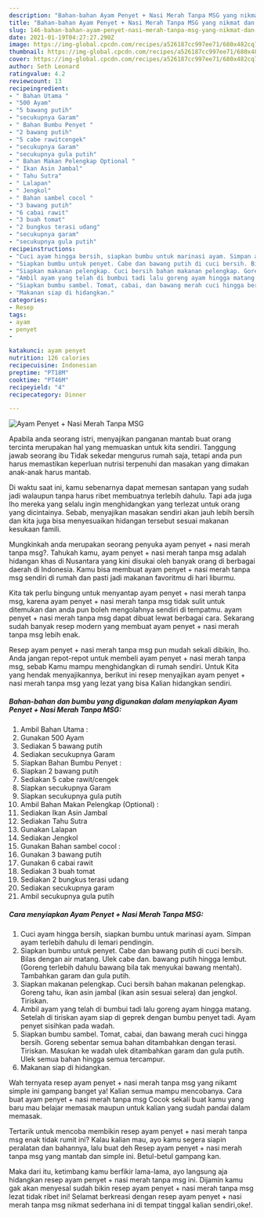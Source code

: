 ```yaml
---
description: "Bahan-bahan Ayam Penyet + Nasi Merah Tanpa MSG yang nikmat dan Mudah Dibuat"
title: "Bahan-bahan Ayam Penyet + Nasi Merah Tanpa MSG yang nikmat dan Mudah Dibuat"
slug: 146-bahan-bahan-ayam-penyet-nasi-merah-tanpa-msg-yang-nikmat-dan-mudah-dibuat
date: 2021-01-19T04:27:27.290Z
image: https://img-global.cpcdn.com/recipes/a526187cc997ee71/680x482cq70/ayam-penyet-nasi-merah-tanpa-msg-foto-resep-utama.jpg
thumbnail: https://img-global.cpcdn.com/recipes/a526187cc997ee71/680x482cq70/ayam-penyet-nasi-merah-tanpa-msg-foto-resep-utama.jpg
cover: https://img-global.cpcdn.com/recipes/a526187cc997ee71/680x482cq70/ayam-penyet-nasi-merah-tanpa-msg-foto-resep-utama.jpg
author: Seth Leonard
ratingvalue: 4.2
reviewcount: 13
recipeingredient:
- " Bahan Utama "
- "500 Ayam"
- "5 bawang putih"
- "secukupnya Garam"
- " Bahan Bumbu Penyet "
- "2 bawang putih"
- "5 cabe rawitcengek"
- "secukupnya Garam"
- "secukupnya gula putih"
- " Bahan Makan Pelengkap Optional "
- " Ikan Asin Jambal"
- " Tahu Sutra"
- " Lalapan"
- " Jengkol"
- " Bahan sambel cocol "
- "3 bawang putih"
- "6 cabai rawit"
- "3 buah tomat"
- "2 bungkus terasi udang"
- "secukupnya garam"
- "secukupnya gula putih"
recipeinstructions:
- "Cuci ayam hingga bersih, siapkan bumbu untuk marinasi ayam. Simpan ayam terlebih dahulu di lemari pendingin."
- "Siapkan bumbu untuk penyet. Cabe dan bawang putih di cuci bersih. Bilas dengan air matang. Ulek cabe dan. bawang putih hingga lembut. (Goreng terlebih dahulu bawang bila tak menyukai bawang mentah). Tambahkan garam dan gula putih."
- "Siapkan makanan pelengkap. Cuci bersih bahan makanan pelengkap. Goreng tahu, ikan asin jambal (ikan asin sesuai selera) dan jengkol. Tiriskan."
- "Ambil ayam yang telah di bumbui tadi lalu goreng ayam hingga matang. Setelah di tiriskan ayam siap di geprek dengan bumbu penyet tadi. Ayam penyet sisihkan pada wadah."
- "Siapkan bumbu sambel. Tomat, cabai, dan bawang merah cuci hingga bersih. Goreng sebentar semua bahan ditambahkan dengan terasi. Tiriskan. Masukan ke wadah ulek ditambahkan garam dan gula putih. Ulek semua bahan hingga semua tercampur."
- "Makanan siap di hidangkan."
categories:
- Resep
tags:
- ayam
- penyet
- 

katakunci: ayam penyet  
nutrition: 126 calories
recipecuisine: Indonesian
preptime: "PT18M"
cooktime: "PT46M"
recipeyield: "4"
recipecategory: Dinner

---
```



![Ayam Penyet + Nasi Merah Tanpa MSG](https://img-global.cpcdn.com/recipes/a526187cc997ee71/680x482cq70/ayam-penyet-nasi-merah-tanpa-msg-foto-resep-utama.jpg)

Apabila anda seorang istri, menyajikan panganan mantab buat orang tercinta merupakan hal yang memuaskan untuk kita sendiri. Tanggung jawab seorang ibu Tidak sekedar mengurus rumah saja, tetapi anda pun harus memastikan keperluan nutrisi terpenuhi dan masakan yang dimakan anak-anak harus mantab.

Di waktu  saat ini, kamu sebenarnya dapat memesan santapan yang sudah jadi walaupun tanpa harus ribet membuatnya terlebih dahulu. Tapi ada juga lho mereka yang selalu ingin menghidangkan yang terlezat untuk orang yang dicintainya. Sebab, menyajikan masakan sendiri akan jauh lebih bersih dan kita juga bisa menyesuaikan hidangan tersebut sesuai makanan kesukaan famili. 



Mungkinkah anda merupakan seorang penyuka ayam penyet + nasi merah tanpa msg?. Tahukah kamu, ayam penyet + nasi merah tanpa msg adalah hidangan khas di Nusantara yang kini disukai oleh banyak orang di berbagai daerah di Indonesia. Kamu bisa membuat ayam penyet + nasi merah tanpa msg sendiri di rumah dan pasti jadi makanan favoritmu di hari liburmu.

Kita tak perlu bingung untuk menyantap ayam penyet + nasi merah tanpa msg, karena ayam penyet + nasi merah tanpa msg tidak sulit untuk ditemukan dan anda pun boleh mengolahnya sendiri di tempatmu. ayam penyet + nasi merah tanpa msg dapat dibuat lewat berbagai cara. Sekarang sudah banyak resep modern yang membuat ayam penyet + nasi merah tanpa msg lebih enak.

Resep ayam penyet + nasi merah tanpa msg pun mudah sekali dibikin, lho. Anda jangan repot-repot untuk membeli ayam penyet + nasi merah tanpa msg, sebab Kamu mampu menghidangkan di rumah sendiri. Untuk Kita yang hendak menyajikannya, berikut ini resep menyajikan ayam penyet + nasi merah tanpa msg yang lezat yang bisa Kalian hidangkan sendiri.

<!--inarticleads1-->

##### Bahan-bahan dan bumbu yang digunakan dalam menyiapkan Ayam Penyet + Nasi Merah Tanpa MSG:

1. Ambil  Bahan Utama :
1. Gunakan 500 Ayam
1. Sediakan 5 bawang putih
1. Sediakan secukupnya Garam
1. Siapkan  Bahan Bumbu Penyet :
1. Siapkan 2 bawang putih
1. Sediakan 5 cabe rawit/cengek
1. Siapkan secukupnya Garam
1. Siapkan secukupnya gula putih
1. Ambil  Bahan Makan Pelengkap (Optional) :
1. Sediakan  Ikan Asin Jambal
1. Sediakan  Tahu Sutra
1. Gunakan  Lalapan
1. Sediakan  Jengkol
1. Gunakan  Bahan sambel cocol :
1. Gunakan 3 bawang putih
1. Gunakan 6 cabai rawit
1. Sediakan 3 buah tomat
1. Sediakan 2 bungkus terasi udang
1. Sediakan secukupnya garam
1. Ambil secukupnya gula putih




<!--inarticleads2-->

##### Cara menyiapkan Ayam Penyet + Nasi Merah Tanpa MSG:

1. Cuci ayam hingga bersih, siapkan bumbu untuk marinasi ayam. Simpan ayam terlebih dahulu di lemari pendingin.
1. Siapkan bumbu untuk penyet. Cabe dan bawang putih di cuci bersih. Bilas dengan air matang. Ulek cabe dan. bawang putih hingga lembut. (Goreng terlebih dahulu bawang bila tak menyukai bawang mentah). Tambahkan garam dan gula putih.
1. Siapkan makanan pelengkap. Cuci bersih bahan makanan pelengkap. Goreng tahu, ikan asin jambal (ikan asin sesuai selera) dan jengkol. Tiriskan.
1. Ambil ayam yang telah di bumbui tadi lalu goreng ayam hingga matang. Setelah di tiriskan ayam siap di geprek dengan bumbu penyet tadi. Ayam penyet sisihkan pada wadah.
1. Siapkan bumbu sambel. Tomat, cabai, dan bawang merah cuci hingga bersih. Goreng sebentar semua bahan ditambahkan dengan terasi. Tiriskan. Masukan ke wadah ulek ditambahkan garam dan gula putih. Ulek semua bahan hingga semua tercampur.
1. Makanan siap di hidangkan.




Wah ternyata resep ayam penyet + nasi merah tanpa msg yang nikamt simple ini gampang banget ya! Kalian semua mampu mencobanya. Cara buat ayam penyet + nasi merah tanpa msg Cocok sekali buat kamu yang baru mau belajar memasak maupun untuk kalian yang sudah pandai dalam memasak.

Tertarik untuk mencoba membikin resep ayam penyet + nasi merah tanpa msg enak tidak rumit ini? Kalau kalian mau, ayo kamu segera siapin peralatan dan bahannya, lalu buat deh Resep ayam penyet + nasi merah tanpa msg yang mantab dan simple ini. Betul-betul gampang kan. 

Maka dari itu, ketimbang kamu berfikir lama-lama, ayo langsung aja hidangkan resep ayam penyet + nasi merah tanpa msg ini. Dijamin kamu gak akan menyesal sudah bikin resep ayam penyet + nasi merah tanpa msg lezat tidak ribet ini! Selamat berkreasi dengan resep ayam penyet + nasi merah tanpa msg nikmat sederhana ini di tempat tinggal kalian sendiri,oke!.

